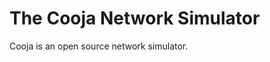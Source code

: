 The Cooja Network Simulator
===========================

Cooja is an open source network simulator.
